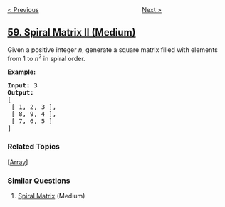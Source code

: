 <!--|This file generated by command(leetcode description); DO NOT EDIT.    |-->
<!--+----------------------------------------------------------------------+-->
<!--|@author    openset <openset.wang@gmail.com>                           |-->
<!--|@link      https://github.com/openset                                 |-->
<!--|@home      https://github.com/tonymontaro/leetcode-hints                        |-->
<!--+----------------------------------------------------------------------+-->

[< Previous](https://github.com/tonymontaro/leetcode-hints/tree/master/problems/length-of-last-word "Length of Last Word")
　　　　　　　　　　　　　　　　
[Next >](https://github.com/tonymontaro/leetcode-hints/tree/master/problems/permutation-sequence "Permutation Sequence")

## [59. Spiral Matrix II (Medium)](https://leetcode.com/problems/spiral-matrix-ii "螺旋矩阵 II")

<p>Given a positive integer <em>n</em>, generate a square matrix filled with elements from 1 to <em>n</em><sup>2</sup> in spiral order.</p>

<p><strong>Example:</strong></p>

<pre>
<strong>Input:</strong> 3
<strong>Output:</strong>
[
 [ 1, 2, 3 ],
 [ 8, 9, 4 ],
 [ 7, 6, 5 ]
]
</pre>

### Related Topics
  [[Array](https://github.com/tonymontaro/leetcode-hints/tree/master/tag/array/README.md)]

### Similar Questions
  1. [Spiral Matrix](https://github.com/tonymontaro/leetcode-hints/tree/master/problems/spiral-matrix) (Medium)
